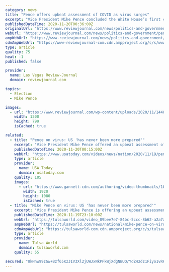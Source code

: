 ```yaml
---
category: news
title: "Pence offers upbeat assessment of COVID as virus surges"
excerpt: "Vice President Mike Pence concluded the White House’s first coronavirus task force briefing in months without taking questions or urging Americans not to travel at Thanksgiving."
publishedDateTime: 2020-11-20T00:36:00Z
originalUrl: "https://www.reviewjournal.com/news/politics-and-government/pence-offers-upbeat-assessment-of-covid-as-virus-surges-2186665/"
webUrl: "https://www.reviewjournal.com/news/politics-and-government/pence-offers-upbeat-assessment-of-covid-as-virus-surges-2186665/"
ampWebUrl: "https://www.reviewjournal.com/news/politics-and-government/pence-offers-upbeat-assessment-of-covid-as-virus-surges-2186665/amp/"
cdnAmpWebUrl: "https://www-reviewjournal-com.cdn.ampproject.org/c/s/www.reviewjournal.com/news/politics-and-government/pence-offers-upbeat-assessment-of-covid-as-virus-surges-2186665/amp/"
type: article
quality: 75
heat: -1
published: false

provider:
  name: Las Vegas Review-Journal
  domain: reviewjournal.com

topics:
  - Election
  - Mike Pence

images:
  - url: "https://www.reviewjournal.com/wp-content/uploads/2020/11/14483795_web1_Viirus-Outbreak-Pence.jpg?w=1200"
    width: 1200
    height: 799
    isCached: true

related:
  - title: "Pence on virus: US 'has never been more prepared'"
    excerpt: "Vice President Mike Pence offered an upbeat assessment of the coronavirus situation in the U.S., despite a surge in cases, hospitalizations and more than 250,000 deaths. He spoke at the first coronavirus task force briefing in months."
    publishedDateTime: 2020-11-20T00:15:00Z
    webUrl: "https://www.usatoday.com/videos/news/nation/2020/11/19/pence-virus-us-has-never-been-more-prepared/6349703002/"
    type: article
    provider:
      name: USA Today
      domain: usatoday.com
    quality: 105
    images:
      - url: "https://www.gannett-cdn.com/authoring/video-thumbnails/1b2d795c-256d-4fd7-9029-79fd5463556e_poster.jpg?quality=10"
        width: 1920
        height: 1080
        isCached: true
  - title: "Mike Pence on virus: US 'has never been more prepared'"
    excerpt: "Vice President Mike Pence is offering an upbeat assessment of the status of the coronavirus in the U.S., despite a surge in cases, hospitalizations and more than a quarter of"
    publishedDateTime: 2020-11-19T23:10:00Z
    webUrl: "https://tulsaworld.com/video_89bee7e7-84bc-5ccc-8b62-a2a7a12ae1a5.html"
    ampWebUrl: "https://tulsaworld.com/news/national/mike-pence-on-virus-us-has-never-been-more-prepared/video_89bee7e7-84bc-5ccc-8b62-a2a7a12ae1a5.amp.html"
    cdnAmpWebUrl: "https://tulsaworld-com.cdn.ampproject.org/c/s/tulsaworld.com/news/national/mike-pence-on-virus-us-has-never-been-more-prepared/video_89bee7e7-84bc-5ccc-8b62-a2a7a12ae1a5.amp.html"
    type: article
    provider:
      name: Tulsa World
      domain: tulsaworld.com
    quality: 55

secured: "UkNnw99zGw+Bzf65KzJIV3Xl2jUWJxNkPFkWjXdgNBUQ/YdZ42dz1Fiyo1vRKwJu75W8uvO/FKq8IIVwoCKnb6wtrBs/RedBU9S9ph6mc8UmH8isVqr8ujtHDaFNUYmlyM3uXxOP5qcSmQ25trOcoB8kYDNFmTS+VOMmPuyxErto14Pl7nNUBLa57aPpsM5MFafOV+uar1gD+J4CN4sQKJxn5doF5o5mYwZ1Y2eiPeZ3C+YiT+gVCh+3HP5Be9/I7pCfmDWNHmTYIq1UTl/gWOh62t+VS7e7smT3KyBuN3GNPkMB6c7F6ixXXEkx790DNhDRW2BVJBXrlxluJpuLYqY7wB+zVMbbFVzbQ1VHeqg=;yPI/vv7zZuqZXXx+njqTng=="
---
```


